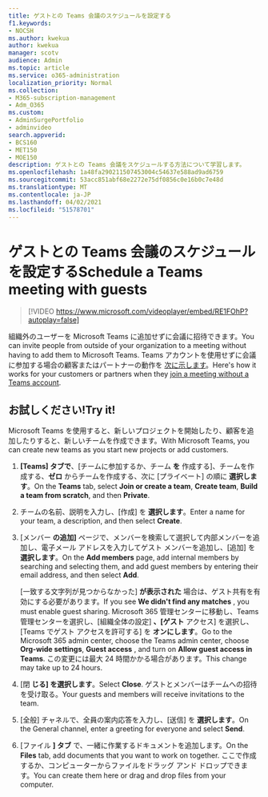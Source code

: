 ```yaml
---
title: ゲストとの Teams 会議のスケジュールを設定する
f1.keywords:
- NOCSH
ms.author: kwekua
author: kwekua
manager: scotv
audience: Admin
ms.topic: article
ms.service: o365-administration
localization_priority: Normal
ms.collection:
- M365-subscription-management
- Adm_O365
ms.custom:
- AdminSurgePortfolio
- adminvideo
search.appverid:
- BCS160
- MET150
- MOE150
description: ゲストとの Teams 会議をスケジュールする方法について学習します。
ms.openlocfilehash: 1a48fa290211507453004c54637e588ad9ad6759
ms.sourcegitcommit: 53acc851abf68e2272e75df0856c0e16b0c7e48d
ms.translationtype: MT
ms.contentlocale: ja-JP
ms.lasthandoff: 04/02/2021
ms.locfileid: "51578701"
---
```

# <a name="schedule-a-teams-meeting-with-guests"></a><span data-ttu-id="8d6d6-103">ゲストとの Teams 会議のスケジュールを設定する</span><span class="sxs-lookup"><span data-stu-id="8d6d6-103">Schedule a Teams meeting with guests</span></span>

> [!VIDEO https://www.microsoft.com/videoplayer/embed/RE1FOhP?autoplay=false]

<span data-ttu-id="8d6d6-104">組織外のユーザーを Microsoft Teams に追加せずに会議に招待できます。</span><span class="sxs-lookup"><span data-stu-id="8d6d6-104">You can invite people from outside of your organization to a meeting without having to add them to Microsoft Teams.</span></span> <span data-ttu-id="8d6d6-105">Teams アカウントを使用せずに会議に参加する場合の顧客またはパートナーの動作を [次に示します](https://support.microsoft.com/office/c6efc38f-4e03-4e79-b28f-e65a4c039508)。</span><span class="sxs-lookup"><span data-stu-id="8d6d6-105">Here's how it works for your customers or partners when they [join a meeting without a Teams account](https://support.microsoft.com/office/c6efc38f-4e03-4e79-b28f-e65a4c039508).</span></span>

## <a name="try-it"></a><span data-ttu-id="8d6d6-106">お試しください!</span><span class="sxs-lookup"><span data-stu-id="8d6d6-106">Try it!</span></span>

<span data-ttu-id="8d6d6-107">Microsoft Teams を使用すると、新しいプロジェクトを開始したり、顧客を追加したりすると、新しいチームを作成できます。</span><span class="sxs-lookup"><span data-stu-id="8d6d6-107">With Microsoft Teams, you can create new teams as you start new projects or add customers.</span></span>

1. <span data-ttu-id="8d6d6-108">**[Teams] タブで**、[チームに参加するか、チーム **を** 作成する]、チームを作成する、**ゼロ** からチームを作成する、次に [プライベート] の順に **選択します**。</span><span class="sxs-lookup"><span data-stu-id="8d6d6-108">On the  **Teams** tab, select **Join or create a team**, **Create team**, **Build a team from scratch**, and then **Private**.</span></span>
2. <span data-ttu-id="8d6d6-109">チームの名前、説明を入力し、[作成] を  **選択します**。</span><span class="sxs-lookup"><span data-stu-id="8d6d6-109">Enter a name for your team, a description, and then select  **Create**.</span></span>
3. <span data-ttu-id="8d6d6-110">[メンバー  **の追加]**  ページで、メンバーを検索して選択して内部メンバーを追加し、電子メール アドレスを入力してゲスト メンバーを追加し、[追加] を  **選択します**。</span><span class="sxs-lookup"><span data-stu-id="8d6d6-110">On the  **Add members**  page, add internal members by searching and selecting them, and add guest members by entering their email address, and then select  **Add**.</span></span>

    <span data-ttu-id="8d6d6-111">[一致する文字列が見つからなかった]  **が表示された** 場合は、ゲスト共有を有効にする必要があります。</span><span class="sxs-lookup"><span data-stu-id="8d6d6-111">If you see  **We didn't find any matches** , you must enable guest sharing.</span></span> <span data-ttu-id="8d6d6-112">Microsoft 365 管理センターに移動し、Teams 管理センターを選択し、[組織全体の設定] **、[ゲスト** アクセス] を選択し、[Teams でゲスト アクセスを許可する] を **オンにします**。</span><span class="sxs-lookup"><span data-stu-id="8d6d6-112">Go to the Microsoft 365 admin center, choose the Teams admin center, choose  **Org-wide settings**,  **Guest access** , and turn on  **Allow guest access in Teams**.</span></span> <span data-ttu-id="8d6d6-113">この変更には最大 24 時間かかる場合があります。</span><span class="sxs-lookup"><span data-stu-id="8d6d6-113">This change may take up to 24 hours.</span></span>

1. <span data-ttu-id="8d6d6-114">[閉  **じる] を選択します**。</span><span class="sxs-lookup"><span data-stu-id="8d6d6-114">Select  **Close**.</span></span> <span data-ttu-id="8d6d6-115">ゲストとメンバーはチームへの招待を受け取る。</span><span class="sxs-lookup"><span data-stu-id="8d6d6-115">Your guests and members will receive invitations to the team.</span></span>
2. <span data-ttu-id="8d6d6-116">[全般] チャネルで、全員の案内応答を入力し、[送信] を  **選択します**。</span><span class="sxs-lookup"><span data-stu-id="8d6d6-116">On the General channel, enter a greeting for everyone and select  **Send**.</span></span>
3. <span data-ttu-id="8d6d6-117">[ファイル  **] タブ** で、一緒に作業するドキュメントを追加します。</span><span class="sxs-lookup"><span data-stu-id="8d6d6-117">On the  **Files** tab, add documents that you want to work on together.</span></span> <span data-ttu-id="8d6d6-118">ここで作成するか、コンピューターからファイルをドラッグ アンド ドロップできます。</span><span class="sxs-lookup"><span data-stu-id="8d6d6-118">You can create them here or drag and drop files from your computer.</span></span>